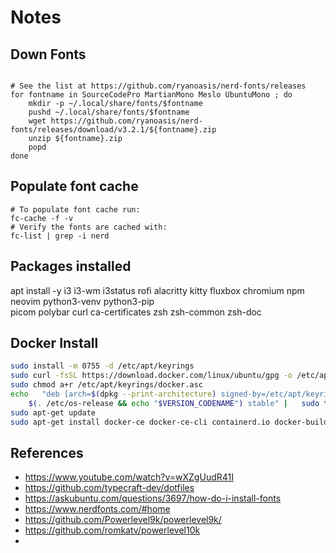 # Notes


## Down Fonts
```

# See the list at https://github.com/ryanoasis/nerd-fonts/releases
for fontname in SourceCodePro MartianMono Meslo UbuntuMono ; do
    mkdir -p ~/.local/share/fonts/$fontname 
    pushd ~/.local/share/fonts/$fontname 
    wget https://github.com/ryanoasis/nerd-fonts/releases/download/v3.2.1/${fontname}.zip
    unzip ${fontname}.zip
    popd
done
```
## Populate font cache
```
# To populate font cache run:
fc-cache -f -v
# Verify the fonts are cached with:
fc-list | grep -i nerd
```


## Packages installed
apt install -y i3 i3-wm i3status rofi alacritty kitty fluxbox chromium npm neovim python3-venv python3-pip \
    picom polybar curl ca-certificates zsh zsh-common zsh-doc

## Docker Install
```bash
sudo install -m 0755 -d /etc/apt/keyrings
sudo curl -fsSL https://download.docker.com/linux/ubuntu/gpg -o /etc/apt/keyrings/docker.asc
sudo chmod a+r /etc/apt/keyrings/docker.asc
echo   "deb [arch=$(dpkg --print-architecture) signed-by=/etc/apt/keyrings/docker.asc] https://download.docker.com/linux/ubuntu \
    $(. /etc/os-release && echo "$VERSION_CODENAME") stable" |   sudo tee /etc/apt/sources.list.d/docker.list > /dev/null
sudo apt-get update
sudo apt-get install docker-ce docker-ce-cli containerd.io docker-buildx-plugin docker-compose-plugin
```

## References
* https://www.youtube.com/watch?v=wXZgUudR41I
* https://github.com/typecraft-dev/dotfiles
* https://askubuntu.com/questions/3697/how-do-i-install-fonts
* https://www.nerdfonts.com/#home
* https://github.com/Powerlevel9k/powerlevel9k/
* https://github.com/romkatv/powerlevel10k
* 
